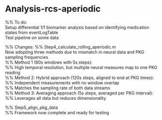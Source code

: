 # Analysis-rcs-aperiodic  

%% To do:  
Setup differential 1/f biomarker analysis based on identifying medication states from eventLogTable  
Test pipeline on some data  

%% Changes:
%% Step4_calculate_rolling_aperiodic.m  
Now adopting three methods due to mismatch in neural data and PKG sampling frequencies  
%% Method 1 (60s windows with 5s steps):  
%% High temporal resolution, but multiple neural measures map to one PKG reading  
%% Method 2: Hybrid approach (120s steps, aligned to end at PKG times):  
%% Independent measurements with no window overlap  
%% Matches the sampling rate of both data streams  
%% Method 3: Averaging approach (5s steps, averaged per PKG interval):  
%% Leverages all data but reduces dimensionality  
  
%% Step5_align_pkg_data  
%% Framework now complete and ready for testing  
